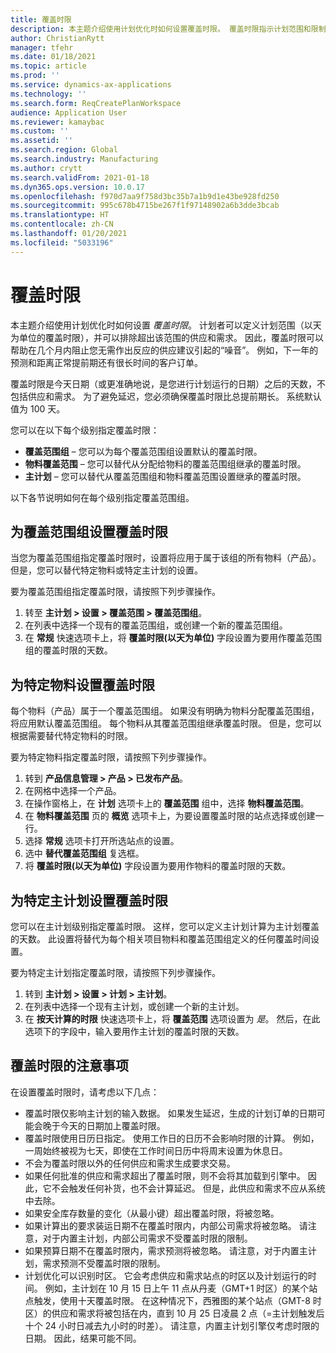 ```yaml
---
title: 覆盖时限
description: 本主题介绍使用计划优化时如何设置覆盖时限。 覆盖时限指示计划范围和限制。
author: ChristianRytt
manager: tfehr
ms.date: 01/18/2021
ms.topic: article
ms.prod: ''
ms.service: dynamics-ax-applications
ms.technology: ''
ms.search.form: ReqCreatePlanWorkspace
audience: Application User
ms.reviewer: kamaybac
ms.custom: ''
ms.assetid: ''
ms.search.region: Global
ms.search.industry: Manufacturing
ms.author: crytt
ms.search.validFrom: 2021-01-18
ms.dyn365.ops.version: 10.0.17
ms.openlocfilehash: f970d7aa9f758d3bc35b7a1b9d1e43be928fd250
ms.sourcegitcommit: 995c678b4715be267f1f97148902a6b3dde3bcab
ms.translationtype: HT
ms.contentlocale: zh-CN
ms.lasthandoff: 01/20/2021
ms.locfileid: "5033196"
---
```

# <a name="coverage-time-fences"></a>覆盖时限

本主题介绍使用计划优化时如何设置 *覆盖时限*。 计划者可以定义计划范围（以天为单位的覆盖时限），并可以排除超出该范围的供应和需求。 因此，覆盖时限可以帮助在几个月内阻止您无需作出反应的供应建议引起的“噪音”。 例如，下一年的预测和距离正常提前期还有很长时间的客户订单。

覆盖时限是今天日期（或更准确地说，是您进行计划运行的日期）之后的天数，不包括供应和需求。 为了避免延迟，您必须确保覆盖时限比总提前期长。 系统默认值为 100 天。

您可以在以下每个级别指定覆盖时限：

- **覆盖范围组** – 您可以为每个覆盖范围组设置默认的覆盖时限。
- **物料覆盖范围** – 您可以替代从分配给物料的覆盖范围组继承的覆盖时限。
- **主计划** – 您可以替代从覆盖范围组和物料覆盖范围设置继承的覆盖时限。

以下各节说明如何在每个级别指定覆盖范围组。

## <a name="set-a-coverage-time-fence-for-a-coverage-group"></a>为覆盖范围组设置覆盖时限

当您为覆盖范围组指定覆盖时限时，设置将应用于属于该组的所有物料（产品）。 但是，您可以替代特定物料或特定主计划的设置。

要为覆盖范围组指定覆盖时限，请按照下列步骤操作。

1. 转至 **主计划 \> 设置 \> 覆盖范围 \> 覆盖范围组**。
1. 在列表中选择一个现有的覆盖范围组，或创建一个新的覆盖范围组。
1. 在 **常规** 快速选项卡上，将 **覆盖时限(以天为单位)** 字段设置为要用作覆盖范围组的覆盖时限的天数。

## <a name="set-a-coverage-time-fence-for-a-specific-item"></a>为特定物料设置覆盖时限

每个物料（产品）属于一个覆盖范围组。 如果没有明确为物料分配覆盖范围组，将应用默认覆盖范围组。 每个物料从其覆盖范围组继承覆盖时限。 但是，您可以根据需要替代特定物料的时限。

要为特定物料指定覆盖时限，请按照下列步骤操作。

1. 转到 **产品信息管理 \> 产品 \> 已发布产品**。
1. 在网格中选择一个产品。
1. 在操作窗格上，在 **计划** 选项卡上的 **覆盖范围** 组中，选择 **物料覆盖范围**。
1. 在 **物料覆盖范围** 页的 **概览** 选项卡上，为要设置覆盖时限的站点选择或创建一行。
1. 选择 **常规** 选项卡打开所选站点的设置。
1. 选中 **替代覆盖范围组** 复选框。
1. 将 **覆盖时限(以天为单位)** 字段设置为要用作物料的覆盖时限的天数。

## <a name="set-a-coverage-time-fence-for-a-specific-master-plan"></a>为特定主计划设置覆盖时限

您可以在主计划级别指定覆盖时限。 这样，您可以定义主计划计算为主计划覆盖的天数。 此设置将替代为每个相关项目物料和覆盖范围组定义的任何覆盖时间设置。

要为特定主计划指定覆盖时限，请按照下列步骤操作。

1. 转到 **主计划 \> 设置 \> 计划 \> 主计划**。
1. 在列表中选择一个现有主计划，或创建一个新的主计划。
1. 在 **按天计算的时限** 快速选项卡上，将 **覆盖范围** 选项设置为 *是*。 然后，在此选项下的字段中，输入要用作主计划的覆盖时限的天数。

## <a name="considerations-for-coverage-time-fences"></a>覆盖时限的注意事项

在设置覆盖时限时，请考虑以下几点：

- 覆盖时限仅影响主计划的输入数据。 如果发生延迟，生成的计划订单的日期可能会晚于今天的日期加上覆盖时限。
- 覆盖时限使用日历日指定。 使用工作日的日历不会影响时限的计算。 例如，一周始终被视为七天，即使在工作时间日历中将周末设置为休息日。
- 不会为覆盖时限以外的任何供应和需求生成要求交易。
- 如果任何批准的供应和需求超出了覆盖时限，则不会将其加载到引擎中。 因此，它不会触发任何补货，也不会计算延迟。 但是，此供应和需求不应从系统中去除。
- 如果安全库存数量的变化（从最小键）超出覆盖时限，将被忽略。
- 如果计算出的要求装运日期不在覆盖时限内，内部公司需求将被忽略。 请注意，对于内置主计划，内部公司需求不受覆盖时限的限制。
- 如果预算日期不在覆盖时限内，需求预测将被忽略。 请注意，对于内置主计划，需求预测不受覆盖时限的限制。
- 计划优化可以识别时区。 它会考虑供应和需求站点的时区以及计划运行的时间。 例如，主计划在 10 月 15 日上午 11 点从丹麦（GMT+1 时区）的某个站点触发，使用十天覆盖时限。 在这种情况下，西雅图的某个站点（GMT-8 时区）的供应和需求将被包括在内，直到 10 月 25 日凌晨 2 点（=主计划触发后十个 24 小时日减去九小时的时差）。 请注意，内置主计划引擎仅考虑时限的日期。 因此，结果可能不同。
